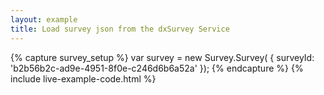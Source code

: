 ```yaml
---
layout: example
title: Load survey json from the dxSurvey Service
---
```

{% capture survey_setup %}
var survey = new Survey.Survey(
    { 
        surveyId: 'b2b56b2c-ad9e-4951-8f0e-c246d6b6a52a'
    });
{% endcapture %}
{% include live-example-code.html %}